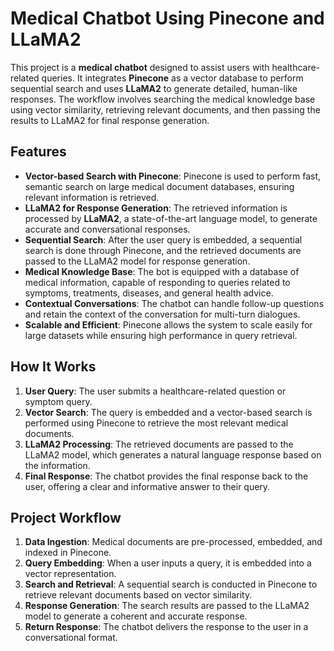 # Medical Chatbot Using Pinecone and LLaMA2

This project is a **medical chatbot** designed to assist users with healthcare-related queries. It integrates **Pinecone** as a vector database to perform sequential search and uses **LLaMA2** to generate detailed, human-like responses. The workflow involves searching the medical knowledge base using vector similarity, retrieving relevant documents, and then passing the results to LLaMA2 for final response generation.

## Features

- **Vector-based Search with Pinecone**: Pinecone is used to perform fast, semantic search on large medical document databases, ensuring relevant information is retrieved.
- **LLaMA2 for Response Generation**: The retrieved information is processed by **LLaMA2**, a state-of-the-art language model, to generate accurate and conversational responses.
- **Sequential Search**: After the user query is embedded, a sequential search is done through Pinecone, and the retrieved documents are passed to the LLaMA2 model for response generation.
- **Medical Knowledge Base**: The bot is equipped with a database of medical information, capable of responding to queries related to symptoms, treatments, diseases, and general health advice.
- **Contextual Conversations**: The chatbot can handle follow-up questions and retain the context of the conversation for multi-turn dialogues.
- **Scalable and Efficient**: Pinecone allows the system to scale easily for large datasets while ensuring high performance in query retrieval.

## How It Works

1. **User Query**: The user submits a healthcare-related question or symptom query.
2. **Vector Search**: The query is embedded and a vector-based search is performed using Pinecone to retrieve the most relevant medical documents.
3. **LLaMA2 Processing**: The retrieved documents are passed to the LLaMA2 model, which generates a natural language response based on the information.
4. **Final Response**: The chatbot provides the final response back to the user, offering a clear and informative answer to their query.

## Project Workflow

1. **Data Ingestion**: Medical documents are pre-processed, embedded, and indexed in Pinecone.
2. **Query Embedding**: When a user inputs a query, it is embedded into a vector representation.
3. **Search and Retrieval**: A sequential search is conducted in Pinecone to retrieve relevant documents based on vector similarity.
4. **Response Generation**: The search results are passed to the LLaMA2 model to generate a coherent and accurate response.
5. **Return Response**: The chatbot delivers the response to the user in a conversational format.


